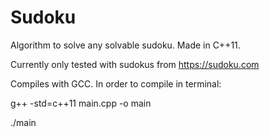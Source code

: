 # Sudoku
Algorithm to solve any solvable sudoku. Made in C++11.


Currently only tested with sudokus from https://sudoku.com 

Compiles with GCC. In order to compile in terminal: 

g++ -std=c++11 main.cpp -o main  

./main

